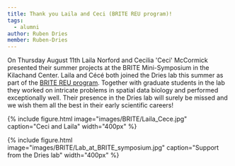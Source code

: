 ```yaml
---
title: Thank you Laila and Ceci (BRITE REU program)!
tags:
  - alumni 
author: Ruben Dries
member: Ruben-Dries
---
```


On Thursday August 11th Laila Norford and Cecilia 'Ceci' McCormick presented their summer projects at the BRITE Mini-Symposium in the Kilachand Center. Laila and Cécé both joined the Dries lab this summer as part of the [BRITE REU program](https://sites.bu.edu/britereu/). Together with graduate students in the lab they worked on intricate problems in spatial data biology and performed exceptionally well. Their presence in the Dries lab will surely be missed and we wish them all the best in their early scientific careers!


{%
  include figure.html
  image="images/BRITE/Laila_Cece.jpg"
  caption="Ceci and Laila"
  width="400px"
%}

{%
  include figure.html
  image="images/BRITE/Lab_at_BRITE_symposium.jpg"
  caption="Support from the Dries lab"
  width="400px"
%}
